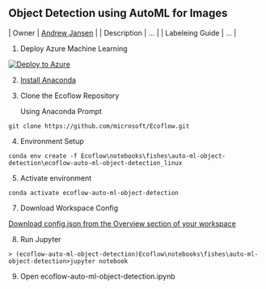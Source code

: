 ## Object Detection using AutoML for Images

| Owner | [Andrew Jansen](mailto:andrew.jansen@awe.gov.au) |
| Description | ... |
| Labeleing Guide | ... |

1. Deploy Azure Machine Learning

[![Deploy to Azure](https://aka.ms/deploytoazurebutton)](https://portal.azure.com/#create/Microsoft.Template/uri/https%3A%2F%2Fraw.githubusercontent.com%2FAzure%2Fazure-quickstart-templates%2Fmaster%2Fquickstarts%2Fmicrosoft.machinelearningservices%2Fmachine-learning-workspace%2Fazuredeploy.json)

2. [Install Anaconda](https://www.anaconda.com/products/distribution)

3. Clone the Ecoflow Repository

    Using Anaconda Prompt

```
git clone https://github.com/microsoft/Ecoflow.git
```

4. Environment Setup

```
conda env create -f Ecoflow\notebooks\fishes\auto-ml-object-detection\ecoflow-auto-ml-object-detection_linux
```

5. Activate environment

```
conda activate ecoflow-auto-ml-object-detection
```

7. Download Workspace Config

[Download config.json from the Overview section of your workspace](https://docs.microsoft.com/en-us/azure/machine-learning/how-to-configure-environment#workspace)

8. Run Jupyter

```
> (ecoflow-auto-ml-object-detection)Ecoflow\notebooks\fishes\auto-ml-object-detection>jupyter notebook
```

9. Open ecoflow-auto-ml-object-detection.ipynb
